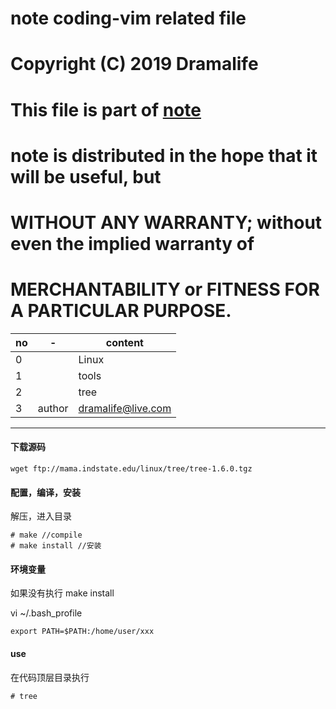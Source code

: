 # note coding-vim related file
# Copyright (C) 2019 Dramalife
# 
# This file is part of [note](https://github.com/Dramalife/note.git)
# 
# note is distributed in the hope that it will be useful, but
# WITHOUT ANY WARRANTY; without even the implied warranty of
# MERCHANTABILITY or FITNESS FOR A PARTICULAR PURPOSE.


no|-|content|
--|--|--
0||Linux
1||tools
2||tree
3|author|dramalife@live.com
---
#### 下载源码
```
wget ftp://mama.indstate.edu/linux/tree/tree-1.6.0.tgz
```
#### 配置，编译，安装
解压，进入目录
```
# make //compile
# make install //安装
```
#### 环境变量
如果没有执行 make install

vi ~/.bash_profile
```
export PATH=$PATH:/home/user/xxx
```
#### use
在代码顶层目录执行
```
# tree
```
